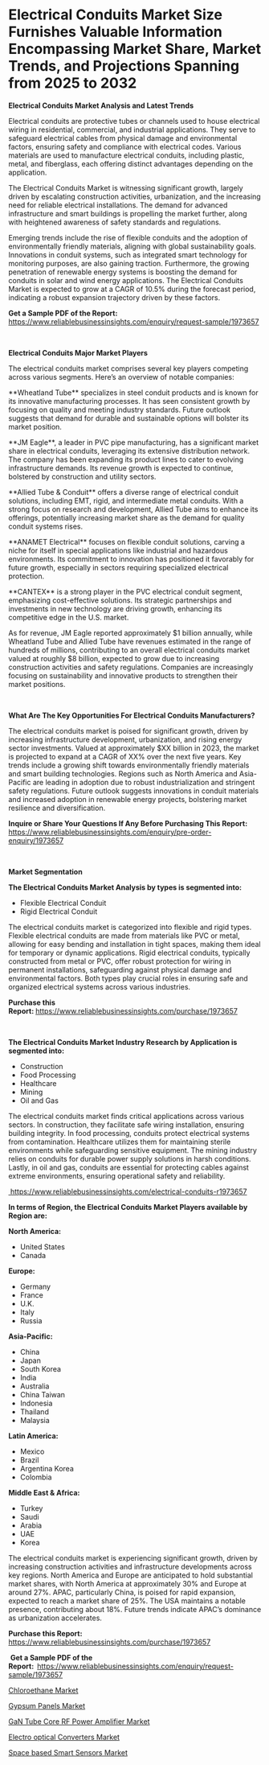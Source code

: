 <p><h1>Electrical Conduits Market Size Furnishes Valuable Information Encompassing Market Share, Market Trends, and Projections Spanning from 2025 to 2032</h1></p><p><strong>Electrical Conduits Market Analysis and Latest Trends</strong></p>
<p><p>Electrical conduits are protective tubes or channels used to house electrical wiring in residential, commercial, and industrial applications. They serve to safeguard electrical cables from physical damage and environmental factors, ensuring safety and compliance with electrical codes. Various materials are used to manufacture electrical conduits, including plastic, metal, and fiberglass, each offering distinct advantages depending on the application.</p><p>The Electrical Conduits Market is witnessing significant growth, largely driven by escalating construction activities, urbanization, and the increasing need for reliable electrical installations. The demand for advanced infrastructure and smart buildings is propelling the market further, along with heightened awareness of safety standards and regulations.</p><p>Emerging trends include the rise of flexible conduits and the adoption of environmentally friendly materials, aligning with global sustainability goals. Innovations in conduit systems, such as integrated smart technology for monitoring purposes, are also gaining traction. Furthermore, the growing penetration of renewable energy systems is boosting the demand for conduits in solar and wind energy applications. The Electrical Conduits Market is expected to grow at a CAGR of 10.5% during the forecast period, indicating a robust expansion trajectory driven by these factors.</p></p>
<p><strong>Get a Sample PDF of the Report:&nbsp;</strong> <a href="https://www.reliablebusinessinsights.com/enquiry/request-sample/1973657?utm_campaign=1117&utm_medium=2&utm_source=Github&utm_content=ia&utm_term=31012025&utm_id=electrical-conduits">https://www.reliablebusinessinsights.com/enquiry/request-sample/1973657</a></p>
<p>&nbsp;</p>
<p><strong>Electrical Conduits Major Market Players</strong></p>
<p><p>The electrical conduits market comprises several key players competing across various segments. Here’s an overview of notable companies:</p><p>**Wheatland Tube** specializes in steel conduit products and is known for its innovative manufacturing processes. It has seen consistent growth by focusing on quality and meeting industry standards. Future outlook suggests that demand for durable and sustainable options will bolster its market position.</p><p>**JM Eagle**, a leader in PVC pipe manufacturing, has a significant market share in electrical conduits, leveraging its extensive distribution network. The company has been expanding its product lines to cater to evolving infrastructure demands. Its revenue growth is expected to continue, bolstered by construction and utility sectors.</p><p>**Allied Tube & Conduit** offers a diverse range of electrical conduit solutions, including EMT, rigid, and intermediate metal conduits. With a strong focus on research and development, Allied Tube aims to enhance its offerings, potentially increasing market share as the demand for quality conduit systems rises.</p><p>**ANAMET Electrical** focuses on flexible conduit solutions, carving a niche for itself in special applications like industrial and hazardous environments. Its commitment to innovation has positioned it favorably for future growth, especially in sectors requiring specialized electrical protection.</p><p>**CANTEX** is a strong player in the PVC electrical conduit segment, emphasizing cost-effective solutions. Its strategic partnerships and investments in new technology are driving growth, enhancing its competitive edge in the U.S. market.</p><p>As for revenue, JM Eagle reported approximately $1 billion annually, while Wheatland Tube and Allied Tube have revenues estimated in the range of hundreds of millions, contributing to an overall electrical conduits market valued at roughly $8 billion, expected to grow due to increasing construction activities and safety regulations. Companies are increasingly focusing on sustainability and innovative products to strengthen their market positions.</p></p>
<p>&nbsp;</p>
<p><strong>What Are The Key Opportunities For Electrical Conduits Manufacturers?</strong></p>
<p><p>The electrical conduits market is poised for significant growth, driven by increasing infrastructure development, urbanization, and rising energy sector investments. Valued at approximately $XX billion in 2023, the market is projected to expand at a CAGR of XX% over the next five years. Key trends include a growing shift towards environmentally friendly materials and smart building technologies. Regions such as North America and Asia-Pacific are leading in adoption due to robust industrialization and stringent safety regulations. Future outlook suggests innovations in conduit materials and increased adoption in renewable energy projects, bolstering market resilience and diversification.</p></p>
<p><strong>Inquire or Share Your Questions If Any Before Purchasing This Report:</strong> <a href="https://www.reliablebusinessinsights.com/enquiry/pre-order-enquiry/1973657?utm_campaign=1117&utm_medium=2&utm_source=Github&utm_content=ia&utm_term=31012025&utm_id=electrical-conduits">https://www.reliablebusinessinsights.com/enquiry/pre-order-enquiry/1973657</a></p>
<p>&nbsp;</p>
<p><strong>Market Segmentation</strong></p>
<p><strong>The Electrical Conduits Market Analysis by types is segmented into:</strong></p>
<p><ul><li>Flexible Electrical Conduit</li><li>Rigid Electrical Conduit</li></ul></p>
<p><p>The electrical conduits market is categorized into flexible and rigid types. Flexible electrical conduits are made from materials like PVC or metal, allowing for easy bending and installation in tight spaces, making them ideal for temporary or dynamic applications. Rigid electrical conduits, typically constructed from metal or PVC, offer robust protection for wiring in permanent installations, safeguarding against physical damage and environmental factors. Both types play crucial roles in ensuring safe and organized electrical systems across various industries.</p></p>
<p><strong>Purchase this Report:&nbsp;</strong><a href="https://www.reliablebusinessinsights.com/purchase/1973657?utm_campaign=1117&utm_medium=2&utm_source=Github&utm_content=ia&utm_term=31012025&utm_id=electrical-conduits">https://www.reliablebusinessinsights.com/purchase/1973657</a></p>
<p>&nbsp;</p>
<p><strong>The Electrical Conduits Market Industry Research by Application is segmented into:</strong></p>
<p><ul><li>Construction</li><li>Food Processing</li><li>Healthcare</li><li>Mining</li><li>Oil and Gas</li></ul></p>
<p><p>The electrical conduits market finds critical applications across various sectors. In construction, they facilitate safe wiring installation, ensuring building integrity. In food processing, conduits protect electrical systems from contamination. Healthcare utilizes them for maintaining sterile environments while safeguarding sensitive equipment. The mining industry relies on conduits for durable power supply solutions in harsh conditions. Lastly, in oil and gas, conduits are essential for protecting cables against extreme environments, ensuring operational safety and reliability.</p></p>
<p><a href="https://www.reliablebusinessinsights.com/electrical-conduits-r1973657?utm_campaign=1117&utm_medium=2&utm_source=Github&utm_content=ia&utm_term=31012025&utm_id=electrical-conduits">&nbsp;https://www.reliablebusinessinsights.com/electrical-conduits-r1973657</a></p>
<p><strong>In terms of Region, the Electrical Conduits Market Players available by Region are:</strong></p>
<p>
    <p> <strong> North America: </strong>
        <ul>
            <li>United States</li>
            <li>Canada</li>
        </ul>
        </p> 
    <p> <strong> Europe: </strong>
        <ul>
            <li>Germany</li>
            <li>France</li>
            <li>U.K.</li>
            <li>Italy</li>
            <li>Russia</li>
        </ul>
        </p> 
    <p> <strong> Asia-Pacific: </strong>
        <ul>
            <li>China</li>
            <li>Japan</li>
            <li>South Korea</li>
            <li>India</li>
            <li>Australia</li>
            <li>China Taiwan</li>
            <li>Indonesia</li>
            <li>Thailand</li>
            <li>Malaysia</li>
        </ul>
        </p> 
    <p> <strong> Latin America: </strong>
        <ul>
            <li>Mexico</li>
            <li>Brazil</li>
            <li>Argentina Korea</li>
            <li>Colombia</li>
        </ul>
        </p> 
    <p> <strong> Middle East & Africa: </strong>
        <ul>
            <li>Turkey</li>
            <li>Saudi</li>
            <li>Arabia</li>
            <li>UAE</li>
            <li>Korea</li>
        </ul>
    </p>
    </p>
<p><p>The electrical conduits market is experiencing significant growth, driven by increasing construction activities and infrastructure developments across key regions. North America and Europe are anticipated to hold substantial market shares, with North America at approximately 30% and Europe at around 27%. APAC, particularly China, is poised for rapid expansion, expected to reach a market share of 25%. The USA maintains a notable presence, contributing about 18%. Future trends indicate APAC’s dominance as urbanization accelerates.</p></p>
<p><strong>Purchase this Report: </strong><a href="https://www.reliablebusinessinsights.com/purchase/1973657?utm_campaign=1117&utm_medium=2&utm_source=Github&utm_content=ia&utm_term=31012025&utm_id=electrical-conduits">https://www.reliablebusinessinsights.com/purchase/1973657</a></p>
<p>&nbsp;<strong>Get a Sample PDF of the Report:&nbsp;&nbsp;</strong><a href="https://www.reliablebusinessinsights.com/enquiry/request-sample/1973657?utm_campaign=1117&utm_medium=2&utm_source=Github&utm_content=ia&utm_term=31012025&utm_id=electrical-conduits">https://www.reliablebusinessinsights.com/enquiry/request-sample/1973657</a></p>
<p><strong></strong></p>
<p><p><a href="https://github.com/chikenmhamdi/Market-Research-Report-List-1/blob/main/chloroethane-market.md?utm_campaign=1117&utm_medium=2&utm_source=Github&utm_content=ia&utm_term=31012025&utm_id=electrical-conduits">Chloroethane Market</a></p><p><a href="https://github.com/benhaeneye/Market-Research-Report-List-1/blob/main/gypsum-panels-market.md?utm_campaign=1117&utm_medium=2&utm_source=Github&utm_content=ia&utm_term=31012025&utm_id=electrical-conduits">Gypsum Panels Market</a></p><p><a href="https://www.linkedin.com/pulse/gan-tube-core-rf-power-amplifier-market-trends-growth-t6koe?utm_campaign=1117&utm_medium=2&utm_source=Github&utm_content=ia&utm_term=31012025&utm_id=electrical-conduits">GaN Tube Core RF Power Amplifier Market</a></p><p><a href="https://www.linkedin.com/pulse/projected-growth-electro-optical-converters-market-key-zmqie?utm_campaign=1117&utm_medium=2&utm_source=Github&utm_content=ia&utm_term=31012025&utm_id=electrical-conduits">Electro optical Converters Market</a></p><p><a href="https://www.linkedin.com/pulse/space-based-smart-sensors-market-outlook-from-2025-2032-0xx3e?utm_campaign=1117&utm_medium=2&utm_source=Github&utm_content=ia&utm_term=31012025&utm_id=electrical-conduits">Space based Smart Sensors Market</a></p></p>